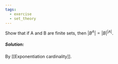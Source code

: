 ```yaml
---
tags:
  - exercise
  - set_theory
---
```

Show that if A and B are finite sets, then $|B^A| = |B|^{|A|}$.
##### Solution:
By [[Exponentiation cardinality]].